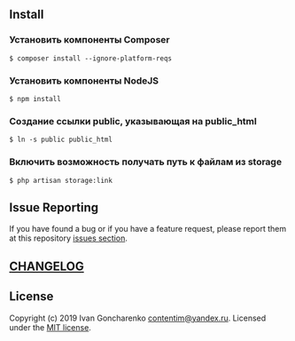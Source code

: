 ## Install

### Установить компоненты Composer
```
$ composer install --ignore-platform-reqs
```

### Установить компоненты NodeJS
```
$ npm install
```

### Создание ссылки public, указывающая на public_html
```
$ ln -s public public_html
```

### Включить возможность получать путь к файлам из storage
```
$ php artisan storage:link
```


## Issue Reporting
If you have found a bug or if you have a feature request, please report them at this repository [issues section](https://github.com/Contentim/poiskovik_app_laravel/issues). 

## [CHANGELOG](https://github.com/Contentim/poiskovik_app_laravel/blob/master/CHANGELOG.md)

## License

Copyright (c) 2019 Ivan Goncharenko contentim@yandex.ru. Licensed under the [MIT license](https://opensource.org/licenses/MIT).
